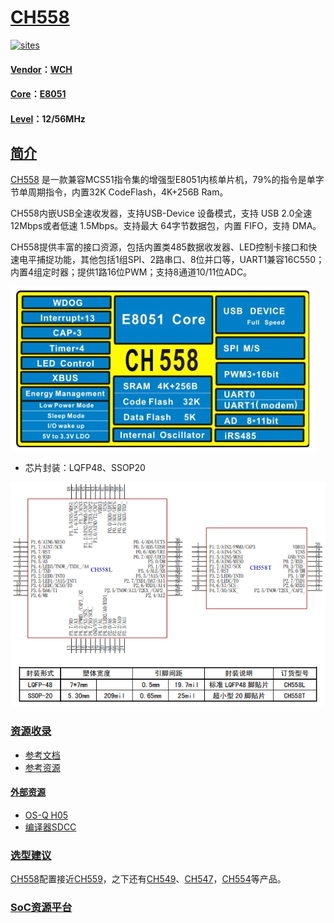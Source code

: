 ﻿# [CH558](https://github.com/sochub/CH558) 

[![sites](http://182.61.61.133/link/resources/SoC.png)](https://stop.stops.top) 

#### [Vendor](https://github.com/sochub/Vendor)：[WCH](https://github.com/sochub/WCH)
#### [Core](https://github.com/sochub/8051)：[E8051](https://github.com/sochub/8051)
#### [Level](https://github.com/sochub/Level)：12/56MHz

## [简介](https://github.com/sochub/CH558/wiki)

[CH558](https://github.com/sochub/CH558) 是一款兼容MCS51指令集的增强型E8051内核单片机，79%的指令是单字节单周期指令，内置32K CodeFlash，4K+256B Ram。

CH558内嵌USB全速收发器，支持USB-Device 设备模式，支持 USB 2.0全速 12Mbps或者低速 1.5Mbps。支持最大 64字节数据包，内置 FIFO，支持 DMA。

CH558提供丰富的接口资源，包括内置类485数据收发器、LED控制卡接口和快速电平捕捉功能，其他包括1组SPI、2路串口、8位并口等，UART1兼容16C550；内置4组定时器；提供1路16位PWM；支持8通道10/11位ADC。


[![sites](docs/CH558.png)](http://www.wch.cn/products/CH558.html) 

* 芯片封装：LQFP48、SSOP20

[![sites](docs/package.png)](http://www.wch.cn/products/CH559.html) 

### [资源收录](https://github.com/sochub)

* [参考文档](docs/)
* [参考资源](src/)

#### [外部资源](https://github.com/sochub)

* [OS-Q H05](https://github.com/OS-Q/H05)
* [编译器SDCC](https://github.com/sochub/sdcc)

### [选型建议](https://github.com/sochub)

[CH558](https://github.com/sochub/CH558)配置接近[CH559](https://github.com/sochub/CH559)，之下还有[CH549](https://github.com/sochub/CH549)、[CH547](https://github.com/sochub/CH547)，[CH554](https://github.com/sochub/CH554)等产品。

###  [SoC资源平台](http://www.qitas.cn)

